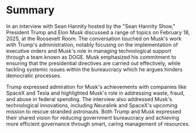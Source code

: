 # Summary
 In an interview with Sean Hannity hosted by the "Sean Hannity Show," President Trump and Elon Musk discussed a range of topics on February 18, 2025, at the Roosevelt Room. The conversation touched on Musk's work with Trump's administration, notably focusing on the implementation of executive orders and Musk's role in managing technological support through a team known as DOGE. Musk emphasized his commitment to ensuring that the presidential directives are carried out effectively, while tackling systemic issues within the bureaucracy which he argues hinders democratic processes.
 
 Trump expressed admiration for Musk's achievements with companies like SpaceX and Tesla and highlighted Musk's role in addressing waste, fraud, and abuse in federal spending. The interview also addressed Musk's technological innovations, including Neuralink and SpaceX's upcoming mission to rescue stranded astronauts. Both Trump and Musk expressed their shared vision for reducing government bureaucracy and achieving more efficient governance through smart, caring management of resources.
